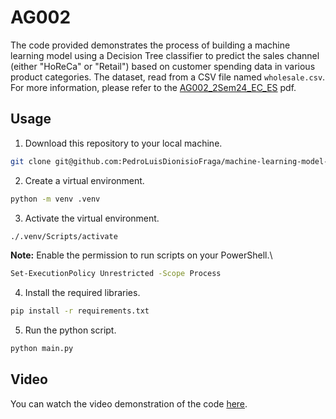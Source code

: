 # AG002
The code provided demonstrates the process of building a machine learning model using a Decision Tree classifier to predict the sales channel (either "HoReCa" or "Retail") based on customer spending data in various product categories. The dataset, read from a CSV file named  `wholesale.csv`.\
For more information, please refer to the [AG002_2Sem24_EC_ES](AG002_2Sem24_EC_ES.pdf) pdf.

## Usage
1. Download this repository to your local machine.
```bash
git clone git@github.com:PedroLuisDionisioFraga/machine-learning-model-to-classify-different-product-sales-channels.git
```
2. Create a virtual environment.
```bash
python -m venv .venv
```
3. Activate the virtual environment.
```bash
./.venv/Scripts/activate
```
**Note:** Enable the permission to run scripts on your PowerShell.\
```bash
Set-ExecutionPolicy Unrestricted -Scope Process
```
4. Install the required libraries.
```bash
pip install -r requirements.txt
```
5. Run the python script.
```bash
python main.py
```

## Video
You can watch the video demonstration of the code [here](https://www.youtube.com/watch?v=9PL9RhAISgQ).
